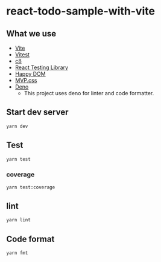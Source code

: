 # react-todo-sample-with-vite

## What we use
* [Vite](https://vitejs.dev)
* [Vitest](https://vitest.dev)
* [c8](https://github.com/bcoe/c8)
* [React Testing Library](https://testing-library.com/docs/react-testing-library/intro)
* [Happy DOM](https://github.com/capricorn86/happy-dom)
* [MVP.css](https://github.com/andybrewer/mvp)
* [Deno](https://deno.land)
  * This project uses deno for linter and code formatter.

## Start dev server

```sh
yarn dev
```

## Test

```sh
yarn test
```

### coverage

```sh
yarn test:coverage
```

## lint

```sh
yarn lint
```

## Code format

```sh
yarn fmt
```